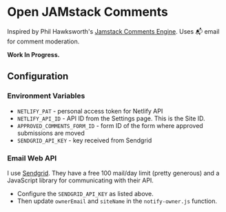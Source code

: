 # Open JAMstack Comments

Inspired by Phil Hawksworth's [Jamstack Comments Engine](https://github.com/philhawksworth/jamstack-comments-engine). Uses 📬 email for comment moderation.

__Work In Progress.__

## Configuration

### Environment Variables

- `NETLIFY_PAT` - personal access token for Netlify API
- `NETLIFY_API_ID` - API ID from the Settings page. This is the Site ID.
- `APPROVED_COMMENTS_FORM_ID` - form ID of the form where approved submissions are moved
- `SENDGRID_API_KEY` - key received from Sendgrid

### Email Web API

I use [Sendgrid](https://sendgrid.com/). They have a free 100 mail/day limit (pretty generous) and a JavaScript library for communicating with their API.

- Configure the `SENDGRID_API_KEY` as listed above.
- Then update `ownerEmail` and `siteName` in the `notify-owner.js` function.
